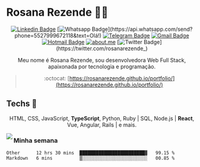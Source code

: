 # Rosana Rezende :woman_technologist:

<div align="center">
  
[![Linkedin Badge](https://img.shields.io/badge/-LinkedIn-blue?style=flat-square&logo=Linkedin&logoColor=white&link=https://www.linkedin.com/in/rosanarezende/)](https://www.linkedin.com/in/rosanarezende/)
[![Whatsapp Badge](https://img.shields.io/badge/-Whatsapp-4CA143?style=flat-square&labelColor=4CA143&logo=whatsapp&logoColor=white&link=https://api.whatsapp.com/send?phone=5527999672118&text=Olá!)](https://api.whatsapp.com/send?phone=5527999672118&text=Olá!)
[![Telegram Badge](https://img.shields.io/badge/-Telegram-1ca0f1?style=flat-square&labelColor=1ca0f1&logo=telegram&logoColor=white&link=https://t.me/rosanarezende)](https://t.me/rosanarezende)
[![Gmail Badge](https://img.shields.io/badge/-Gmail-c14438?style=flat-square&logo=Gmail&logoColor=white&link=mailto:rosanarezende.com@gmail.com)](mailto:rosanarezende.com@gmail.com)
[![Hotmail Badge](https://img.shields.io/badge/Hotmail-0078D4?style=flat-square&logo=microsoft-outlook&logoColor=white&link=mailto:rezende_rosana@hotmail.com)](mailto:rezende_rosana@hotmail.com)
[![about.me](https://img.shields.io/static/v1?label=About.me&message=%20&color=yellow&logo=&style=flat-square&logoColor=white)](https://about.me/rosanarezende)
[![Twitter Badge](https://img.shields.io/badge/-Twitter-1ca0f1?style=flat-square&labelColor=1ca0f1&logo=twitter&logoColor=white&link=https://twitter.com/rosanarezende_)](https://twitter.com/rosanarezende_)

Meu nome é Rosana Rezende, sou desenvolvedora Web Full Stack, apaixonada por tecnologia e programação.

> :octocat: [https://rosanarezende.github.io/portfolio/](https://rosanarezende.github.io/portfolio/)

</div>
  
## Techs :blue_heart: 
  
  <p align="center">HTML, CSS, JavaScript, <strong>TypeScript</strong>, Python, Ruby | SQL, Node.js | <strong>React</strong>, Vue, Angular, Rails | e mais.</p>

  <a href="https://github.com/rosanarezende/github-readme-stats">
    <img align="left" src="https://github-readme-stats.vercel.app/api/top-langs/?username=rosanarezende&hide=jupyter%20notebook&langs_count=7&layout=compact&hide_rank=true&custom_title=Mais Usadas&card_width=350" />
  </a>

<!--
[![rosanarezende's wakatime stats](https://github-readme-stats.vercel.app/api/wakatime?username=rosanarezende&layout=compact)](https://github.com/rosanarezende/github-readme-stats)
-->

### Minha semana
<!--START_SECTION:waka-->
```text
Other      12 hrs 30 mins  ████████████████████████▓   99.15 % 
Markdown   6 mins          ▒░░░░░░░░░░░░░░░░░░░░░░░░   00.85 % 
```
<!--END_SECTION:waka-->


<!--
**rosanarezende/rosanarezende** is a ✨ _special_ ✨ repository because its `README.md` (this file) appears on your GitHub profile.

Here are some ideas to get you started:

- 🔭 I’m currently working on ...
- 🌱 I’m currently learning ...
- 👯 I’m looking to collaborate on ...
- 🤔 I’m looking for help with ...
- 💬 Ask me about ...
- 📫 How to reach me: ...
- 😄 Pronouns: ...
- ⚡ Fun fact: ...
-->
